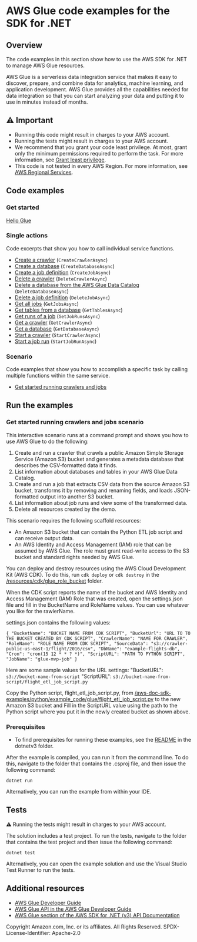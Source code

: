 # AWS Glue code examples for the SDK for .NET

## Overview
The code examples in this section show how to use the AWS SDK for .NET to manage AWS Glue resources.

AWS Glue is a serverless data integration service that makes it easy to discover, prepare, and combine data for analytics, machine learning, and application development. AWS Glue provides all the capabilities needed for data integration so that you can start analyzing your data and putting it to use in minutes instead of months.

## ⚠️ Important
* Running this code might result in charges to your AWS account.
* Running the tests might result in charges to your AWS account.
* We recommend that you grant your code least privilege. At most, grant only the minimum permissions required to perform the task. For more information, see [Grant least privilege](https://docs.aws.amazon.com/IAM/latest/UserGuide/best-practices.html#grant-least-privilege).
* This code is not tested in every AWS Region. For more information, see [AWS Regional Services](https://aws.amazon.com/about-aws/global-infrastructure/regional-product-services).

## Code examples

### Get started

  [Hello Glue](Actions/HelloGlue.cs)

### Single actions
Code excerpts that show you how to call individual service functions.

- [Create a crawler](Actions/GlueWrapper.cs) (`CreateCrawlerAsync`)
- [Create a database](Actions/GlueWrapper.cs) (`CreateDatabaseAsync`)
- [Create a job definition](Actions/GlueWrapper.cs) (`CreateJobAsync`)
- [Delete a crawler](Actions/GlueWrapper.cs) (`DeleteCrawlerAsync`)
- [Delete a database from the AWS Glue Data Catalog](Actions/GlueWrapper.cs) (`DeleteDatabaseAsync`)
- [Delete a job definition](Actions/GlueWrapper.cs) (`DeleteJobAsync`)
- [Get all jobs](Actions/GlueWrapper.cs) (`GetJobsAsync`)
- [Get tables from a database](Actions/GlueWrapper.cs) (`GetTablesAsync`)
- [Get runs of a job](Actions/GlueWrapper.cs) (`GetJobRunsAsync`)
- [Get a crawler](Actions/GlueWrapper.cs) (`GetCrawlerAsync`)
- [Get a database](Actions/GlueWrapper.cs) (`GetDatabaseAsync`)
- [Start a crawler](Actions/GlueWrapper.cs) (`StartCrawlerAsync`)
- [Start a job run](Actions/GlueWrapper.cs) (`StartJobRunAsync`)

### Scenario

Code examples that show you how to accomplish a specific task by calling
multiple functions within the same service.

- [Get started running crawlers and jobs](scenarios/Glue_Basics_Scenario/Glue_Basics/GlueBasics.cs)

## Run the examples

### Get started running crawlers and jobs scenario

This interactive scenario runs at a command prompt and shows you how to use 
AWS Glue to do the following:

1. Create and run a crawler that crawls a public Amazon Simple Storage
   Service (Amazon S3) bucket and generates a metadata database that describes the
   CSV-formatted data it finds.
2. List information about databases and tables in your AWS Glue Data Catalog.
3. Create and run a job that extracts CSV data from the source Amazon S3 bucket,
   transforms it by removing and renaming fields, and loads JSON-formatted output into
   another S3 bucket.
4. List information about job runs and view some of the transformed data.
5. Delete all resources created by the demo.

This scenario requires the following scaffold resources:

* An Amazon S3 bucket that can contain the Python ETL job script and can receive 
output data.
* An AWS Identity and Access Management (IAM) role that can be assumed by AWS Glue. 
The role must grant read-write access to the S3 bucket and standard rights needed by 
AWS Glue.

You can deploy and destroy resources using the AWS Cloud Development Kit
(AWS CDK). To do this, run `cdk deploy` or `cdk destroy` in the
[/resources/cdk/glue_role_bucket](/resources/cdk/glue_role_bucket) folder.

When the CDK script reports the name of the bucket and AWS Identity and Access Management (IAM) Role that was created, open the settings.json file and fill in
the BucketName and RoleName values. You can use whatever you like for the rawlerName.

settings.json contains the following values:

`{
  "BucketName": "BUCKET NAME FROM CDK SCRIPT",
  "BucketUrl": "URL TO TO THE BUCKET CREATED BY CDK SCRIPT",
  "CrawlerName": "NAME FOR CRAWLER",
  "RoleName": "ROLE NAME FROM CDK SCRIPT",
  "SourceData": "s3://crawler-public-us-east-1/flight/2016/csv",
  "DbName": "example-flights-db",
  "Cron": "cron(15 12 * * ? *)",
  "ScriptURL": "PATH TO PYTHON SCRIPT",
  "JobName": "glue-mvp-job"
}`

Here are some sample values for the URL settings:
"BucketURL": `s3://bucket-name-from-script`
"ScriptURL": `s3://bucket-name-from-script/flight_etl_job_script.py`

Copy the Python script, flight_etl_job_script.py, from
[/aws-doc-sdk-examples/python/example_code/glue/flight_etl_job_script.py](/aws-doc-sdk-examples/python/example_code/glue/flight_etl_job_script.py)
to the new Amazon S3 bucket and Fill in the ScriptURL value using the path to the
Python script where you put it in the newly created bucket as shown above.

### Prerequisites
* To find prerequisites for running these examples, see the
  [README](../README.md#Prerequisites) in the dotnetv3 folder.

After the example is compiled, you can run it from the command line. To
do this, navigate to the folder that contains the .csproj file, and then issue
the following command:

```
dotnet run
```

Alternatively, you can run the example from within your IDE.

## Tests
⚠️ Running the tests might result in charges to your AWS account.

The solution includes a test project. To run the tests, navigate to the folder that contains the test project and then issue the following command:

```
dotnet test
```

Alternatively, you can open the example solution and use the Visual Studio Test Runner to run the tests.

## Additional resources

- [AWS Glue Developer Guide](https://docs.aws.amazon.com/glue/latest/dg/glue-dg.html)
- [AWS Glue API in the AWS Glue Developer Guide](https://docs.aws.amazon.com/glue/latest/dg/aws-glue-api.html)
- [AWS Glue section of the AWS SDK for .NET (v3) API Documentation](https://docs.aws.amazon.com/sdkfornet/v3/apidocs/items/Glue/NGlue.html)

Copyright Amazon.com, Inc. or its affiliates. All Rights Reserved. SPDX-License-Identifier: Apache-2.0